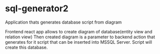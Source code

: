 # sql-generator2
Application thats generates database script from diagram

Frontend react app allows to create diagram of database(entity view and relation view)
Then created diagram is a parameter to backend action that generates for it script that can be inserted into
MSSQL Server. 
Script will create this database.

